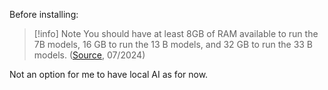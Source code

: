 Before installing:

> [!info] Note
> You should have at least 8GB of RAM available to run the 7B models, 16 GB to run the 13 B models, and 32 GB to run the 33 B models. ([Source](https://github.com/ollama/ollama/blob/main/README.md#model-library), 07/2024)

Not an option for me to have local AI as for now.